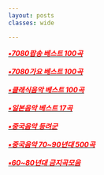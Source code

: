 ```yaml
---
layout: posts
classes: wide

---
```


[<span style="color:red">***▪7080팝송 베스트 100곡***</span>](https://www.youtube.com/watch?v=8HHveVh4cYE&t=2735s)<br> <br>
[<span style="color:red">***▪7080가요 베스트 100곡***</span>](https://www.youtube.com/watch?v=X1S9NGrXftI&t=4416s)<br> <br>
[<span style="color:red">***▪클래식음악 베스트 100곡***</span>](https://www.youtube.com/watch?v=r17_s18acdA&t=5373s)<br> <br>
[<span style="color:red">***▪일본음악 베스트 17곡***</span>](https://www.youtube.com/watch?v=xtraU4zY6qo)<br> <br>
[<span style="color:red">***▪중국음악 등려군***</span>](https://www.youtube.com/watch?v=_5rQb0jGM1U&t=496s)<br> <br>
[<span style="color:red">***▪중국음악 70~90년대 500곡***</span>](https://www.youtube.com/watch?v=rwQIMqme764&t=1885s)<br> <br>
[<span style="color:red">***▪60~80년대 금지곡모음***</span>](https://www.youtube.com/watch?v=2deAxrJZz0Y)<br> <br>









